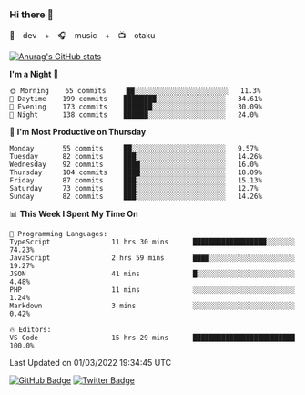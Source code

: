 ### Hi there 👋

🚀　dev　+　🎧　music　+　📺　otaku


[![Anurag's GitHub stats](https://github-readme-stats.vercel.app/api?username=koheitasaka&count_private=true&show_icons=true&theme=monokai)](https://github.com/koheitasaka/github-readme-stats)

<!--START_SECTION:waka-->
**I'm a Night 🦉** 

```text
🌞 Morning    65 commits     ██░░░░░░░░░░░░░░░░░░░░░░░   11.3% 
🌆 Daytime    199 commits    ████████░░░░░░░░░░░░░░░░░   34.61% 
🌃 Evening    173 commits    ███████░░░░░░░░░░░░░░░░░░   30.09% 
🌙 Night      138 commits    ██████░░░░░░░░░░░░░░░░░░░   24.0%

```
📅 **I'm Most Productive on Thursday** 

```text
Monday       55 commits     ██░░░░░░░░░░░░░░░░░░░░░░░   9.57% 
Tuesday      82 commits     ███░░░░░░░░░░░░░░░░░░░░░░   14.26% 
Wednesday    92 commits     ████░░░░░░░░░░░░░░░░░░░░░   16.0% 
Thursday     104 commits    ████░░░░░░░░░░░░░░░░░░░░░   18.09% 
Friday       87 commits     ███░░░░░░░░░░░░░░░░░░░░░░   15.13% 
Saturday     73 commits     ███░░░░░░░░░░░░░░░░░░░░░░   12.7% 
Sunday       82 commits     ███░░░░░░░░░░░░░░░░░░░░░░   14.26%

```


📊 **This Week I Spent My Time On** 

```text
💬 Programming Languages: 
TypeScript               11 hrs 30 mins      ██████████████████░░░░░░░   74.23% 
JavaScript               2 hrs 59 mins       ████░░░░░░░░░░░░░░░░░░░░░   19.27% 
JSON                     41 mins             █░░░░░░░░░░░░░░░░░░░░░░░░   4.48% 
PHP                      11 mins             ░░░░░░░░░░░░░░░░░░░░░░░░░   1.24% 
Markdown                 3 mins              ░░░░░░░░░░░░░░░░░░░░░░░░░   0.42%

🔥 Editors: 
VS Code                  15 hrs 29 mins      █████████████████████████   100.0%

```


 Last Updated on 01/03/2022 19:34:45 UTC
<!--END_SECTION:waka-->

[![GitHub Badge](https://img.shields.io/badge/GitHub-100000?style=for-the-badge&logo=github&logoColor=white)](https://github.com/koheitasaka)
[![Twitter Badge](https://img.shields.io/badge/Twitter-1DA1F2?style=for-the-badge&logo=twitter&logoColor=white)](https://twitter.com/sleep_asleep_)
